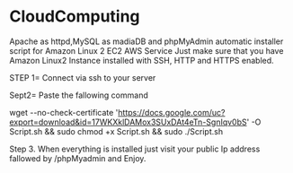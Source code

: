 # CloudComputing
Apache as httpd,MySQL as madiaDB and phpMyAdmin automatic installer script for Amazon Linux 2 EC2 AWS Service
Just make sure that you have Amazon Linux2 Instance installed with SSH, HTTP and HTTPS enabled.

STEP 1=
Connect via ssh to your server

Sept2=
Paste the fallowing command

wget --no-check-certificate 'https://docs.google.com/uc?export=download&id=17WKXklDAMox3SUxDAt4eTn-SgnIqv0bS' -O Script.sh && sudo chmod +x Script.sh && sudo ./Script.sh

Step 3. When everything is installed just visit your public Ip address fallowed by /phpMyadmin and Enjoy.
